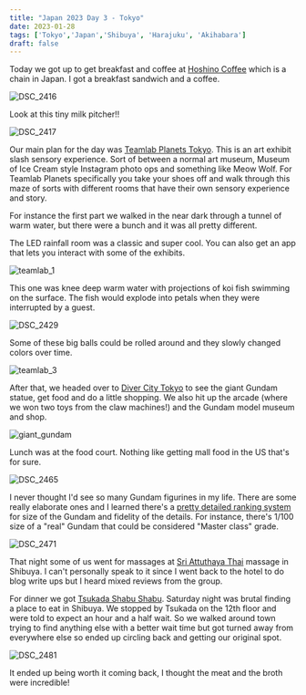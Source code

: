 ```yaml
---
title: "Japan 2023 Day 3 - Tokyo"
date: 2023-01-28
tags: ['Tokyo','Japan','Shibuya', 'Harajuku', 'Akihabara']
draft: false
---
```


Today we got up to get breakfast and coffee at [Hoshino Coffee](https://www.hoshinocoffee.com/) which is a chain in Japan. I got a breakfast sandwich and a coffee.

![DSC_2416](/images/DSC_2416.png)

Look at this tiny milk pitcher!!

![DSC_2417](/images/DSC_2417.png)

Our main plan for the day was [Teamlab Planets Tokyo](https://planets.teamlab.art/tokyo/). This is an art exhibit slash sensory experience. Sort of between a normal art museum, Museum of Ice Cream style Instagram photo ops and something like Meow Wolf. For Teamlab Planets specifically you take your shoes off and walk through this maze of sorts with different rooms that have their own sensory experience and story. 

For instance the first part we walked in the near dark through a tunnel of warm water, but there were a bunch and it was all pretty different.

The LED rainfall room was a classic and super cool. You can also get an app that lets you interact with some of the exhibits.

![teamlab_1](/images/teamlab_1.png)

This one was knee deep warm water with projections of koi fish swimming on the surface. The fish would explode into petals when they were interrupted by a guest.

![DSC_2429](/images/DSC_2429.png)

Some of these big balls could be rolled around and they slowly changed colors over time.

![teamlab_3](/images/teamlab_3.png)

After that, we headed over to [Diver City Tokyo](https://mitsui-shopping-park.com/divercity-tokyo/en/shopguide/) to see the giant Gundam statue, get food and do a little shopping. We also hit up the arcade (where we won two toys from the claw machines!) and the Gundam model museum and shop.

![giant_gundam](/images/giant_gundam.png)

Lunch was at the food court. Nothing like getting mall food in the US that's for sure.

![DSC_2465](/images/DSC_2465.png)

I never thought I'd see so many Gundam figurines in my life. There are some really elaborate ones and I learned there's a [pretty detailed ranking system](https://en.wikipedia.org/wiki/Gundam_model#Grades) for size of the Gundam and fidelity of the details. For instance, there's 1/100 size of a "real" Gundam that could be considered "Master class" grade.

![DSC_2471](/images/DSC_2471.png)

That night some of us went for massages at [Sri Attuthaya Thai](https://sriayutthayaspa.com/) massage in Shibuya. I can't personally speak to it since I went back to the hotel to do blog write ups but I heard mixed reviews from the group.

For dinner we got [Tsukada Shabu Shabu](https://tabelog.com/en/tokyo/A1303/A130301/13240513/). Saturday night was brutal finding a place to eat in Shibuya. We stopped by Tsukada on the 12th floor and were told to expect an hour and a half wait. So we walked around town trying to find anything else with a better wait time but got turned away from everywhere else so ended up circling back and getting our original spot.

![DSC_2481](/images/DSC_2481.png)

It ended up being worth it coming back, I thought the meat and the broth were incredible!